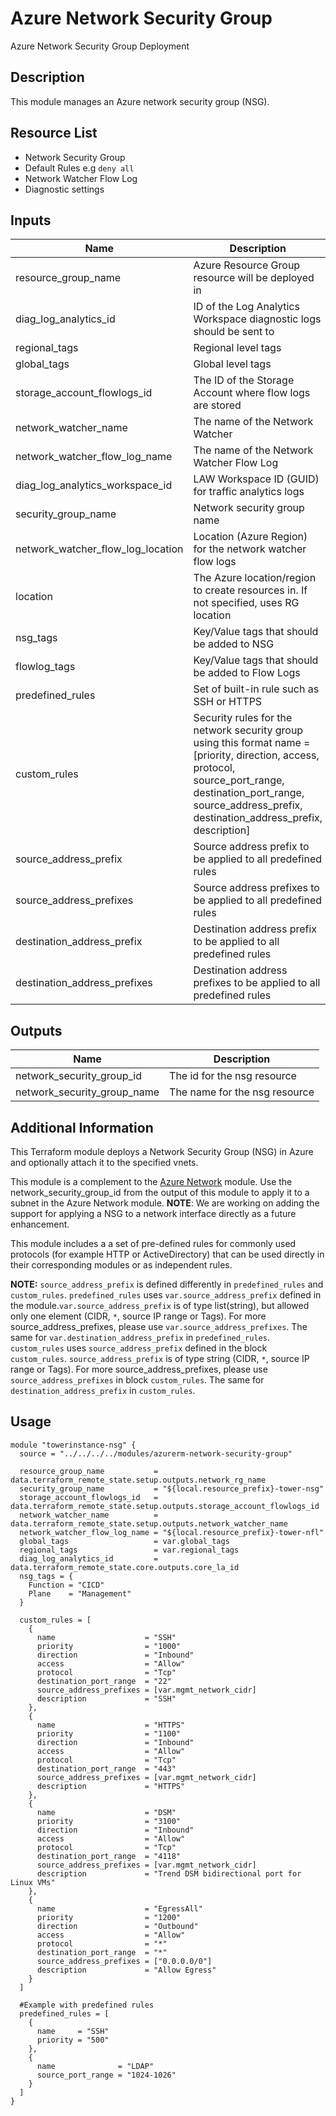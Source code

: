 # Azure Network Security Group

Azure Network Security Group Deployment

## Description

This module manages an Azure network security group (NSG).

## Resource List

- Network Security Group
- Default Rules e.g `deny all`
- Network Watcher Flow Log
- Diagnostic settings

## Inputs

| Name | Description | Type | Default | Required |
|------|-------------|------|---------|:-----:|
| resource_group_name | Azure Resource Group resource will be deployed in | string | N/A | yes |
| diag_log_analytics_id | ID of the Log Analytics Workspace diagnostic logs should be sent to | string | N/A | yes |
| regional_tags | Regional level tags | map(string) | {} | yes |
| global_tags | Global level tags | map(string) | {} | yes |
| storage_account_flowlogs_id | The ID of the Storage Account where flow logs are stored | string | N/A | yes |
| network_watcher_name | The name of the Network Watcher | string | N/A | yes |
| network_watcher_flow_log_name | The name of the Network Watcher Flow Log | string | N/A | yes |
| diag_log_analytics_workspace_id | LAW Workspace ID (GUID) for traffic analytics logs | string | N/A | yes |
| security_group_name | Network security group name | string | nsg | no |
| network_watcher_flow_log_location | Location (Azure Region) for the network watcher flow logs | string | usgovvirginia | no |
| location | The Azure location/region to create resources in. If not specified, uses RG location | string | "" | no |
| nsg_tags | Key/Value tags that should be added to NSG | map(string) | {} | no |
| flowlog_tags | Key/Value tags that should be added to Flow Logs | map(string) | {} | no |
| predefined_rules | Set of built-in rule such as SSH or HTTPS | list(map) | [] | no |
| custom_rules | Security rules for the network security group using this format name = [priority, direction, access, protocol, source_port_range, destination_port_range, source_address_prefix, destination_address_prefix, description] |  list(map) | [] | no |
| source_address_prefix | Source address prefix to be applied to all predefined rules | list(string) | ["*"] | no |
| source_address_prefixes | Source address prefixes to be applied to all predefined rules | list(string) | null | no |
| destination_address_prefix | Destination address prefix to be applied to all predefined rules | list(string) | ["*"] | no |
| destination_address_prefixes | Destination address prefixes to be applied to all predefined rules | list(string) | null | no |


## Outputs

| Name | Description |
|------|-------------|
| network_security_group_id | The id for the nsg resource |
| network_security_group_name | The name for the nsg resource |

## Additional Information

This Terraform module deploys a Network Security Group (NSG) in Azure and optionally attach it to the specified vnets.

This module is a complement to the [Azure Network](https://registry.terraform.io/modules/Azure/network/azurerm) module. Use the network_security_group_id from the output of this module to apply it to a subnet in the Azure Network module.
**NOTE**: We are working on adding the support for applying a NSG to a network interface directly as a future enhancement.

This module includes a a set of pre-defined rules for commonly used protocols (for example HTTP or ActiveDirectory) that can be used directly in their corresponding modules or as independent rules.

**NOTE:** `source_address_prefix` is defined differently in `predefined_rules` and `custom_rules`. 
`predefined_rules` uses `var.source_address_prefix` defined in the module.`var.source_address_prefix` is of type list(string), but allowed only one element (CIDR, `*`, source IP range or Tags). For more source_address_prefixes, please use `var.source_address_prefixes`. The same for `var.destination_address_prefix` in `predefined_rules`.
`custom_rules` uses `source_address_prefix` defined in the block `custom_rules`. `source_address_prefix` is of type string (CIDR, `*`, source IP range or Tags). For more source_address_prefixes, please use `source_address_prefixes` in block `custom_rules`. The same for `destination_address_prefix` in `custom_rules`.

## Usage

```hcl
module "towerinstance-nsg" {
  source = "../../../../modules/azurerm-network-security-group"

  resource_group_name           = data.terraform_remote_state.setup.outputs.network_rg_name
  security_group_name           = "${local.resource_prefix}-tower-nsg"
  storage_account_flowlogs_id   = data.terraform_remote_state.setup.outputs.storage_account_flowlogs_id
  network_watcher_name          = data.terraform_remote_state.setup.outputs.network_watcher_name
  network_watcher_flow_log_name = "${local.resource_prefix}-tower-nfl"
  global_tags                   = var.global_tags
  regional_tags                 = var.regional_tags
  diag_log_analytics_id         = data.terraform_remote_state.core.outputs.core_la_id
  nsg_tags = {
    Function = "CICD"
    Plane    = "Management"
  }

  custom_rules = [
    {
      name                    = "SSH"
      priority                = "1000"
      direction               = "Inbound"
      access                  = "Allow"
      protocol                = "Tcp"
      destination_port_range  = "22"
      source_address_prefixes = [var.mgmt_network_cidr]
      description             = "SSH"
    },
    {
      name                    = "HTTPS"
      priority                = "1100"
      direction               = "Inbound"
      access                  = "Allow"
      protocol                = "Tcp"
      destination_port_range  = "443"
      source_address_prefixes = [var.mgmt_network_cidr]
      description             = "HTTPS"
    },
    {
      name                    = "DSM"
      priority                = "3100"
      direction               = "Inbound"
      access                  = "Allow"
      protocol                = "Tcp"
      destination_port_range  = "4118"
      source_address_prefixes = [var.mgmt_network_cidr]
      description             = "Trend DSM bidirectional port for Linux VMs"
    },
    {
      name                    = "EgressAll"
      priority                = "1200"
      direction               = "Outbound"
      access                  = "Allow"
      protocol                = "*"
      destination_port_range  = "*"
      source_address_prefixes = ["0.0.0.0/0"]
      description             = "Allow Egress"
    }
  ]

  #Example with predefined rules
  predefined_rules = [
    {
      name     = "SSH"
      priority = "500"
    },
    {
      name              = "LDAP"
      source_port_range = "1024-1026"
    }
  ]
}
```